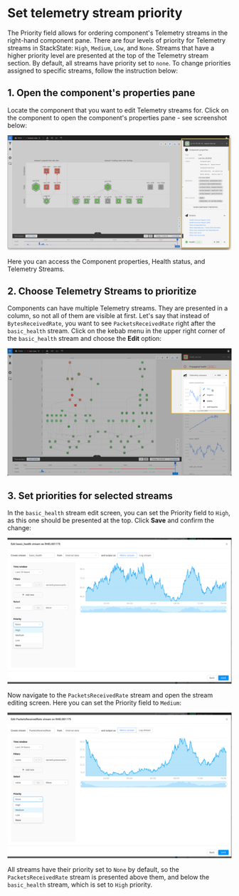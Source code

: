 
# Set telemetry stream priority

The Priority field allows for ordering component's Telemetry streams in the right-hand component pane. There are four levels of priority for Telemetry streams in StackState: `High`, `Medium`, `Low`, and `None`. Streams that have a higher priority level are presented at the top of the Telemetry stream section. By default, all streams have priority set to `none`. To change priorities assigned to specific streams, follow the instruction below:

## 1. Open the component's properties pane

Locate the component that you want to edit Telemetry streams for. Click on the component to open the component's properties pane - see screenshot below:

![Component details](/.gitbook/assets/v43_component_details.png)

Here you can access the Component properties, Health status, and Telemetry Streams.

## 2. Choose Telemetry Streams to prioritize

Components can have multiple Telemetry streams. They are presented in a column, so not all of them are visible at first. Let's say that instead of `BytesReceivedRate`, you want to see `PacketsReceivedRate` right after the `basic_health` stream. Click on the kebab menu in the upper right corner of the `basic_health` stream and choose the **Edit** option:

![Edit telemetry stream](/.gitbook/assets/v43_telstream_edit.png)

## 3. Set priorities for selected streams

In the `basic_health` stream edit screen, you can set the Priority field to `High`, as this one should be presented at the top. Click **Save** and confirm the change:

![Edit basic\_health](/.gitbook/assets/v43_edit_basic_health.png)

Now navigate to the `PacketsReceivedRate` stream and open the stream editing screen. Here you can set the Priority field to `Medium`:

![Edit packetsReceiveRate](/.gitbook/assets/v43_edit_medium.png)

All streams have their priority set to `None` by default, so the `PacketsReceivedRate` stream is presented above them, and below the `basic_health` stream, which is set to `High` priority.

